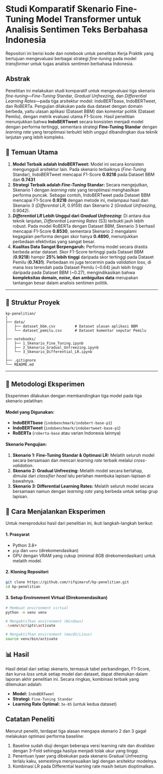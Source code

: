 # Studi Komparatif Skenario Fine-Tuning Model Transformer untuk Analisis Sentimen Teks Berbahasa Indonesia

Repositori ini berisi kode dan notebook untuk penelitian Kerja Praktik yang bertujuan mengevaluasi berbagai strategi *fine-tuning* pada model *transformer* untuk tugas analisis sentimen berbahasa Indonesia.

## Abstrak

Penelitian ini melakukan studi komparatif untuk mengevaluasi tiga skenario *fine-tuning*—*Fine-Tuning* Standar, *Gradual Unfreezing*, dan *Differential Learning Rates*—pada tiga arsitektur model: IndoBERTbase, IndoBERTweet, dan RoBERTa. Pengujian dilakukan pada dua dataset dengan domain berbeda, yaitu ulasan aplikasi (Dataset BBM) dan komentar politik (Dataset Pemilu), dengan metrik evaluasi utama F1-Score. Hasil penelitian menunjukkan bahwa **IndoBERTweet** secara konsisten menjadi model dengan performa tertinggi, sementara strategi **Fine-Tuning Standar** dengan *learning rate* yang teroptimasi terbukti lebih unggul dibandingkan dua teknik lanjutan yang lebih kompleks.

## 🔑 Temuan Utama

1.  **Model Terbaik adalah IndoBERTweet:** Model ini secara konsisten mengungguli arsitektur lain. Pada skenario terbaiknya (*Fine-Tuning* Standar), IndoBERTweet mencapai F1-Score **0.9218** pada Dataset BBM dan **0.7431** 
2.  **Strategi Terbaik adalah *Fine-Tuning* Standar:** Secara mengejutkan, Skenario 1 dengan *learning rate* yang teroptimasi menghasilkan performa puncak. Sebagai contoh, IndoBERTweet pada Dataset BBM mencapai F1-Score **0.9218** dengan metode ini, melampaui hasil dari Skenario 3 (*Differential LR*, 0.9159) dan Skenario 2 (*Gradual Unfreezing*, 0.9042).
3.  ***Differential LR* Lebih Unggul dari *Gradual Unfreezing*:** Di antara dua teknik lanjutan, *Differential Learning Rates* (S3) terbukti jauh lebih robust. Pada model RoBERTa dengan Dataset BBM, Skenario 3 berhasil mencapai F1-Score **0.8530**, sementara Skenario 2 mengalami kegagalan performa dengan skor hanya **0.4890**, menunjukkan perbedaan efektivitas yang sangat besar.
4.  **Kualitas Data Sangat Berpengaruh:** Performa model secara drastis berbeda antar dataset. Skor F1-Score tertinggi pada Dataset BBM (**0.9218**) hampir **25% lebih tinggi** daripada skor tertinggi pada Dataset Pemilu (**0.7431**). Perbedaan ini juga tercermin pada *validation loss*, di mana *loss* terendah pada Dataset Pemilu (~0.64) jauh lebih tinggi daripada pada Dataset BBM (~0.27), mengindikasikan bahwa **kompleksitas domain, *noise*, dan ambiguitas data** merupakan tantangan besar dalam analisis sentimen politik.

---

## 📁 Struktur Proyek

```
kp-penelitian/
│
├── data/
│   ├── dataset_bbm.csv         # Dataset ulasan aplikasi BBM
│   └── dataset_pemilu.csv      # Dataset komentar seputar Pemilu
│
├── notebooks/
│   ├── 1_Skenario_Fine_Tuning.ipynb
│   ├── 2_Skenario_Gradual_Unfreezing.ipynb
│   └── 3_Skenario_Differential_LR.ipynb
│
├── .gitignore
└── README.md
```

---

## 🔬 Metodologi Eksperimen

Eksperimen dilakukan dengan membandingkan tiga model pada tiga skenario pelatihan:

#### Model yang Digunakan:
- **IndoBERTbase** (`indobenchmark/indobert-base-p1`)
- **IndoBERTweet** (`indobenchmark/indobertweet-base-p1`)
- **RoBERTa** (`roberta-base` atau varian Indonesia lainnya)

#### Skenario Pengujian:
1.  **Skenario 1: Fine-Tuning Standar & Optimasi LR:** Melatih seluruh model secara bersamaan dan mencari *learning rate* terbaik melalui *cross-validation*.
2.  **Skenario 2: Gradual Unfreezing:** Melatih model secara bertahap, dimulai dari *classifier head* lalu perlahan membuka lapisan-lapisan di bawahnya.
3.  **Skenario 3: Differential Learning Rates:** Melatih seluruh model secara bersamaan namun dengan *learning rate* yang berbeda untuk setiap grup lapisan.

## 🚀 Cara Menjalankan Eksperimen

Untuk mereproduksi hasil dari penelitian ini, ikuti langkah-langkah berikut:

#### 1. Prasyarat
- Python 3.8+
- `pip` dan `venv` (direkomendasikan)
- GPU dengan VRAM yang cukup (minimal 8GB direkomendasikan) untuk melatih model.

#### 2. Kloning Repositori
```bash
git clone https://github.com/rifqimaruf/kp-penelitian.git
cd kp-penelitian
```

#### 3. Setup Environment Virtual (Direkomendasikan)
```bash
# Membuat environment virtual
python -m venv venv

# Mengaktifkan environment (Windows)
.\venv\Scripts\activate

# Mengaktifkan environment (macOS/Linux)
source venv/bin/activate
```

## 📊 Hasil
Hasil detail dari setiap skenario, termasuk tabel perbandingan, F1-Score, dan kurva *loss* untuk setiap model dan dataset, dapat ditemukan dalam laporan akhir penelitian ini. Secara ringkas, kombinasi terbaik yang ditemukan adalah:
- **Model:** `IndoBERTweet`
- **Strategi:** `Fine-Tuning Standar`
- **Learning Rate Optimal:** `3e-05` (untuk kedua dataset)

## Catatan Peneliti
Menurut peneliti, terdapat tiga alasan mengapa skenario 2 dan 3 gagal melakukan optimasi performa baseline:
1. Baseline sudah diuji dengan beberapa versi learning rate dan divalidasi dengan 3-Fold sehingga hasilya menjadi tolak ukur yang tinggi.
2. Penentuan lyaer yang dibekukan pada skenario Gradual Unfreezing terlalu kaku, semestinya menyesuaikan lagi dengan arsitektur modelnya.
3. Kombinasi LR pada Differential learning rate masih belum dioptimalkan.
